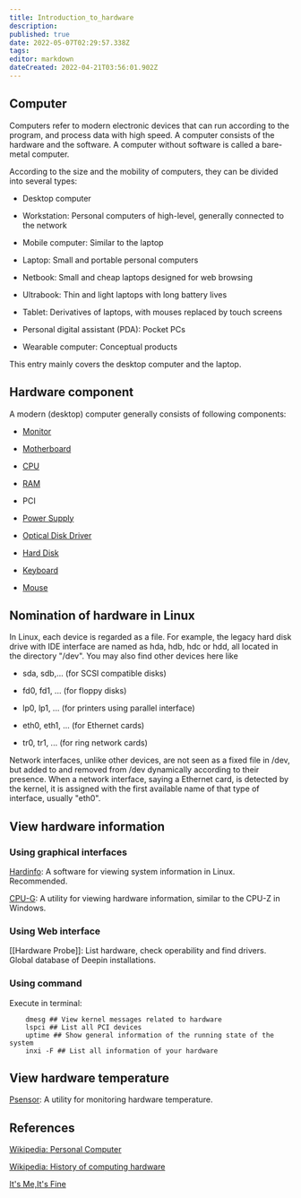 ```yaml
---
title: Introduction_to_hardware
description: 
published: true
date: 2022-05-07T02:29:57.338Z
tags: 
editor: markdown
dateCreated: 2022-04-21T03:56:01.902Z
---
```


## Computer

Computers refer to modern electronic devices that can run according to the program, and process data with high speed. A computer consists of the hardware and the software. A computer without software is called a bare-metal computer.

According to the size and the mobility of computers, they can be divided into several types:

* Desktop computer

* Workstation: Personal computers of high-level, generally connected to the network

* Mobile computer: Similar to the laptop

* Laptop: Small and portable personal computers

* Netbook: Small and cheap laptops designed for web browsing

* Ultrabook: Thin and light laptops with long battery lives

* Tablet: Derivatives of laptops, with mouses replaced by touch screens

* Personal digital assistant (PDA): Pocket PCs

* Wearable computer: Conceptual products

This entry mainly covers the desktop computer and the laptop.

## Hardware component

A modern (desktop) computer generally consists of following components:

* [Monitor](Monitor)

* [Motherboard](Motherboard)

* [CPU](CPU)

* [RAM](RAM)

* PCI

* [Power Supply](Power_Supply)

* [Optical Disk Driver](Optical_Disk_Driver)

* [Hard Disk ](Hard_Disk)

* [Keyboard](Keyboard)

* [Mouse](Mouse)

## Nomination of hardware in Linux

In Linux, each device is regarded as a file. For example, the legacy hard disk drive with IDE interface are named as hda, hdb, hdc or hdd, all located in the directory "/dev". You may also find other devices here like

* sda, sdb,... (for SCSI compatible disks)

* fd0, fd1, ... (for floppy disks)

*  lp0, lp1, ... (for printers using parallel interface)

* eth0, eth1, ... (for Ethernet cards)

* tr0, tr1, ... (for ring network cards)

Network interfaces, unlike other devices, are not seen as a fixed file in /dev, but added to and removed from /dev dynamically according to their presence. When a network interface, saying a Ethernet card, is detected by the kernel, it is assigned with the first available name of that type of interface, usually "eth0".

## View hardware information

### Using graphical interfaces

[Hardinfo](Hardinfo): A software for viewing system information in Linux. Recommended.

[CPU-G](CPU-G): A utility for viewing hardware information, similar to the CPU-Z in Windows.

### Using Web interface

[[Hardware Probe]]: List hardware, check operability and find drivers. Global database of Deepin installations.

### Using command

Execute in terminal:

        dmesg ## View kernel messages related to hardware
        lspci ## List all PCI devices
        uptime ## Show general information of the running state of the system
        inxi -F ## List all information of your hardware

## View hardware temperature

[Psensor](Psensor): A utility for monitoring hardware temperature.

## References

[Wikipedia: Personal Computer](https://en.wikipedia.org/wiki/Personal_computer)

[Wikipedia: History of computing hardware](https://en.wikipedia.org/wiki/History_of_computing_hardware)

[It's Me,It's Fine](http://dofine.blogbus.com/logs/59190496.html)